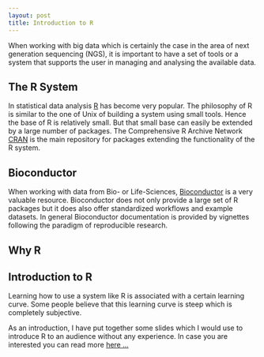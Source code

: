 ```yaml
--- 
layout: post 
title: Introduction to R 
---
```


When working with big data which is certainly the case in the area of
next generation sequencing (NGS), it is important to have a set of tools 
or a system that supports the user in managing and analysing the available 
data. 

## The R System
In statistical data analysis [R](http://www.r-project.org) has become very 
popular. The philosophy of R is similar to the one of Unix of building a system 
using small tools. Hence the base of R is relatively small. But that small base 
can easily be extended by a large number of packages. The Comprehensive R Archive 
Network [CRAN](http://cran.r-project.org/) is the main repository for packages 
extending the functionality of the R system.

## Bioconductor
When working with data from Bio- or Life-Sciences, [Bioconductor](http://www.bioconductor.org) 
is a very valuable resource. Bioconductor does not only provide a large set of 
R packages but it does also offer standardized workflows and example datasets. 
In general Bioconductor documentation is provided by vignettes following the 
paradigm of reproducible research.

## Why R

## Introduction to R
Learning how to use a system like R is associated with a certain learning curve. 
Some people believe that this learning curve is steep which is completely subjective. 

As an introduction, I have put together some slides which I would use to introduce 
R to an audience without any experience. In case you are interested you can read more 
[here ...](http://charlotte-ngs.github.io/RCrashCourse)

